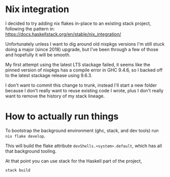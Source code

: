 # Nix integration

I decided to try adding nix flakes in-place to an existing
stack project, following the pattern in:
https://docs.haskellstack.org/en/stable/nix_integration/

Unfortunately unless I want to dig around old nixpkgs versions
I'm still stuck doing a major (since 2018) upgrade, but I've
been through a few of those and hopefully it will be smooth.

My first attempt using the latest LTS stackage failed, it seems
like the pinned version of nixpkgs has a compile error in
GHC 9.4.6, so I backed off to the latest stackage release using
9.6.3.

I don't want to commit this change to trunk, instead I'll
start a new folder because I don't really want to reuse existing
code I wrote, plus I don't really want to remove the history of
my stack lineage.

# How to actually run things

To bootstrap the background environment (ghc, stack, and dev tools)
run `nix flake develop`.

This will build the flake attribute `devShells.<system>.default`,
which has all that background tooling.

At that point you can use stack for the Haskell part of the project,
```
stack build
```
